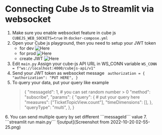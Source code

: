 # Connecting Cube Js to Streamlit via websocket

1. Make sure you enable websocket feature in cube js ```CUBEJS_WEB_SOCKETS=true``` in ```docker-compose.yml```
2. Open your Cube js playground, then you need to setup your JWT token
    -   for dev ![Here](https://cube.dev/docs/dev-tools/dev-playground)
    -   for prod ![Here](https://cube.dev/docs/security/context)
    -   create JWT ![Here](https://jwt.io/)
3.  Edit ```main.py``` Assign your cube-js API URL in WS_CONN variable ```WS_CONN = f"ws://localhost:4000/cubejs-api/v1"```
4. Send your JWT token as websocket message ```
authorization = {
    "authorization": "PUT HERE",
}```
5. To query your data, put your query like example <blockquote>
{
    "messageId": 1,  # you can set random number > 0
    "method": "subscribe",
    "params": {
        "query": {  # put your query here
            "measures": ["TicketTopicView.count"],
            "timeDimensions": [],
        },
        "queryType": "multi",
    },
}
</blockquote>
6.  You can send multiple query by set different ```messageId``` value
7. ```streamlit run main.py```
![output](Screenshot from 2022-10-20 02-55-25.png)
